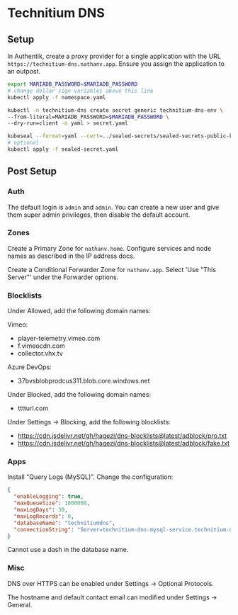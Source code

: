 # Technitium DNS

## Setup

In Authentik, create a proxy provider for a single application with the URL
`https://technitium-dns.nathanv.app`. Ensure you assign the application to an outpost.

```bash
export MARIADB_PASSWORD=$MARIADB_PASSWORD
# change dollar sign variables above this line
kubectl apply -f namespace.yaml

kubectl -n technitium-dns create secret generic technitium-dns-env \
--from-literal=MARIADB_PASSWORD=$MARIADB_PASSWORD \
--dry-run=client -o yaml > secret.yaml

kubeseal --format=yaml --cert=../sealed-secrets/sealed-secrets-public-key.pem < secret.yaml > sealed-secret.yaml
# optional
kubectl apply -f sealed-secret.yaml
```

## Post Setup

### Auth

The default login is `admin` and `admin`. You can create a new user
and give them super admin privileges, then disable the default account.

### Zones

Create a Primary Zone for `nathanv.home`. Configure services and node names
as described in the IP address docs.

Create a Conditional Forwarder Zone for `nathanv.app`. Select 'Use "This Server"'
under the Forwarder options.

### Blocklists

Under Allowed, add the following domain names:

Vimeo:

- player-telemetry.vimeo.com
- f.vimeocdn.com
- collector.vhx.tv

Azure DevOps:

- 37bvsblobprodcus311.blob.core.windows.net

Under Blocked, add the following domain names:

- tttturl.com

Under Settings -> Blocking, add the following blocklists:

- <https://cdn.jsdelivr.net/gh/hagezi/dns-blocklists@latest/adblock/pro.txt>
- <https://cdn.jsdelivr.net/gh/hagezi/dns-blocklists@latest/adblock/fake.txt>

### Apps

Install "Query Logs (MySQL)".
Change the configuration:

```json
{
  "enableLogging": true,
  "maxQueueSize": 1000000,
  "maxLogDays": 30,
  "maxLogRecords": 0,
  "databaseName": "technitiumdns",
  "connectionString": "Server=technitium-dns-mysql-service.technitium-dns.svc.cluster.local; Port=3306; Uid=technitiumdns; Pwd=$MARIADB_PASSWORD;"
}
```

Cannot use a dash in the database name.

### Misc

DNS over HTTPS can be enabled under Settings -> Optional Protocols.

The hostname and default contact email can modified under Settings -> General.
